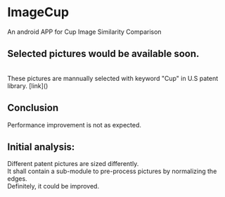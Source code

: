 # ImageCup
An android APP for Cup Image Similarity Comparison
<br>
## Selected pictures would be available soon.
<br>
These pictures are mannually selected with keyword "Cup" in U.S patent library. [link]()
<br>

## Conclusion
Performance improvement is not as expected.
<br>

## Initial analysis:
  Different patent pictures are sized differently. <br>
  It shall contain a sub-module to pre-process pictures by normalizing the edges.<br>
  Definitely, it could be improved.
